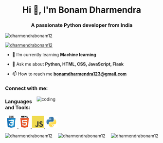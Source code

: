 <h1 align="center">Hi 👋, I'm Bonam Dharmendra</h1>
<h3 align="center">A passionate Python developer from India</h3>

  <img src="https://komarev.com/ghpvc/?username=dharmendrabonam12&label=Profile%20views&color=0e75b6&style=flat" alt="dharmendrabonam12" style="width: 150px; height: auto;" />

<p align="left">
  <a href="https://github.com/ryo-ma/github-profile-trophy">
    <img src="https://github-profile-trophy.vercel.app/?username=dharmendrabonam12" alt="dharmendrabonam12" />
  </a>
</p>

- 🌱 I’m currently learning **Machine learning**

- 💬 Ask me about **Python, HTML, CSS, JavaScript, Flask**

- 📫 How to reach me **bonamdharmendra123@gmail.com**

<h3 align="left">Connect with me:</h3>
<img align="right" alt="coding" width="400" src="https://i.pinimg.com/originals/54/e3/7d/54e37d8074ebcde1d96c77d7b2a7f310.gif">

<h3 align="left">Languages and Tools:</h3>
<p align="left">
  <a href="https://www.w3schools.com/css/" target="_blank" rel="noreferrer">
    <img src="https://raw.githubusercontent.com/devicons/devicon/master/icons/css3/css3-original-wordmark.svg" alt="css3" width="40" height="40"/>
  </a>
  <a href="https://www.w3.org/html/" target="_blank" rel="noreferrer">
    <img src="https://raw.githubusercontent.com/devicons/devicon/master/icons/html5/html5-original-wordmark.svg" alt="html5" width="40" height="40"/>
  </a>
  <a href="https://developer.mozilla.org/en-US/docs/Web/JavaScript" target="_blank" rel="noreferrer">
    <img src="https://raw.githubusercontent.com/devicons/devicon/master/icons/javascript/javascript-original.svg" alt="javascript" width="40" height="40"/>
  </a>
  <a href="https://www.python.org" target="_blank" rel="noreferrer">
    <img src="https://raw.githubusercontent.com/devicons/devicon/master/icons/python/python-original.svg" alt="python" width="40" height="40"/>
  </a>
</p>

<!-- GitHub Stats -->
<div style="display: flex; justify-content: space-between; align-items: center; width: 100%;">
  <div style="flex: 1; text-align: left;">
    <img src="https://github-readme-stats.vercel.app/api/top-langs?username=dharmendrabonam12&show_icons=true&locale=en&layout=compact&bg_color=0d1117&text_color=ffffff&title_color=00ff00" alt="dharmendrabonam12" />
  </div>
  <div style="flex: 1; text-align: center;">
    <img src="https://github-readme-stats.vercel.app/api?username=dharmendrabonam12&show_icons=true&locale=en&bg_color=0d1117&text_color=ffffff&title_color=00ff00" alt="dharmendrabonam12" />
  </div>
  <div style="flex: 1; text-align: right;">
    <img src="https://github-readme-streak-stats.herokuapp.com/?user=dharmendrabonam12&background=0d1117&ring=00ff00&fire=00ff00&currStreakLabel=ffffff&sideLabels=ffffff&dates=ffffff&currStreakNum=ffffff" alt="dharmendrabonam12" />
  </div>
</div>
